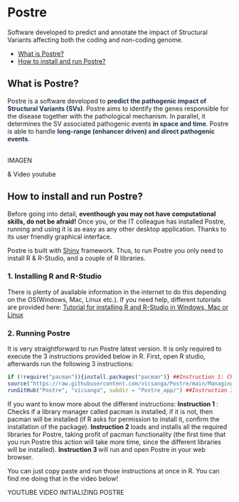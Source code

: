 # Postre
Software developed to predict and annotate the impact of Structural Variants affecting both the coding and non-coding genome.
<ul>
      <li><a href="#ExplanationPostre">What is Postre?</a></li>
      <li><a href="#Installation">How to install and run Postre?</a></li>
</ul>
<h2 id="ExplanationPostre"> <b>What is Postre?</b> </h2>

 <div>
Postre is a software developed to <b style='color:#1D3354;'>predict the pathogenic impact of Structural Variants (SVs)</b>. Postre aims to identify the genes responsible for the disease together with the pathological mechanism. In parallel, it determines the SV associated pathogenic events <b style='color:#1D3354;'>in space and time</b>. Postre is able to handle <b style='color:#1D3354;'>long-range (enhancer driven) and direct pathogenic events</b>.
 <br> <br>
</div>

IMAGEN

& Video youtube



<h2 id="Installation">How to install and run Postre?</h2>

Before going into detail, <b>eventhough you may not have computational skills, do not be afraid!</b> Once you, or the IT colleague has installed Postre, running and using it is as easy as any other desktop application. Thanks to its user friendly graphical interface.

Postre is built with <a href="https://shiny.rstudio.com/">Shiny</a> framework.
Thus, to run Postre you only need to install R & R-Studio, and a couple of R libraries.

<h3>1. Installing R and R-Studio </h3>
There is plenty of available information in the internet to do this depending on the OS(Windows, Mac, Linux etc.). If you need help, different tutorials are provided here: <a href="https://www.earthdatascience.org/courses/earth-analytics/document-your-science/setup-r-rstudio/">Tutorial for installing R and R-Studio in Windows, Mac or Linux <a/>

<h3>2. Running Postre</h3>      
It is very straightforward to run Postre latest version.  It is only required to execute the 3 instructions provided below in R. First, open R studio, afterwards run the following 3 instructions: 

```R
if (!require("pacman")){install.packages("pacman")} ##Instruction 1: Checking pacman installed or installing
source("https://raw.githubusercontent.com/vicsanga/Postre/main/Managing_Postre_Dependencies.R")##Instruction 2: Installing and loading Postre required libraries
runGitHub("Postre", "vicsanga", subdir = "Postre_app/") ##Instruction 3: Running Postre (latest version)
```

If you want to know more about the different instructions:
<b>Instruction 1 </b>:  Checks if a library manager called pacman is installed, if it is not, then pacman will be installed (if R asks for permission to install it, confirm the installation of the package).
<b>Instruction 2 </b> loads and installs all the required libraries for Postre, taking profit of pacman functionality (the first time that you run Postre this action will take more time, since the different libraries will be installed). 
<b>Instruction 3 </b> will run and open Postre in your web browser.


You can just copy paste and run those instructions at once in R. You can find me doing that in the video below!

YOUTUBE VIDEO INITIALIZING POSTRE
      


